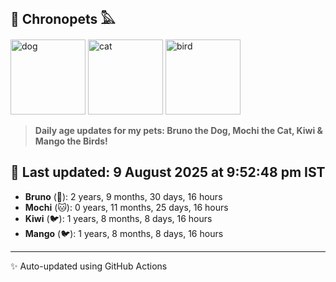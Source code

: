 ## 🐾 Chronopets 𓅓

<img src="https://media.giphy.com/media/3oriO0OEd9QIDdllqo/giphy.gif" width="120" height="120" alt="dog"> <img src="https://media.giphy.com/media/OmK8lulOMQ9XO/giphy.gif" width="120" height="120" alt="cat"> <img src="https://media.giphy.com/media/1dMNq7sH2v5i/giphy.gif" width="120" height="120" alt="bird"> 

> **Daily age updates for my pets: Bruno the Dog, Mochi the Cat, Kiwi & Mango the Birds!**

## 📅 Last updated: 9 August 2025 at 9:52:48 pm IST

- **Bruno** (🐶): 2 years, 9 months, 30 days, 16 hours
- **Mochi** (🐱): 0 years, 11 months, 25 days, 16 hours
- **Kiwi** (🐦): 1 years, 8 months, 8 days, 16 hours
- **Mango** (🐦): 1 years, 8 months, 8 days, 16 hours

---
✨ Auto-updated using GitHub Actions
